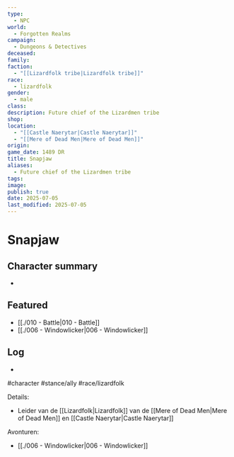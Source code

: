 ```yaml
---
type:
  - NPC
world:
  - Forgotten Realms
campaign:
  - Dungeons & Detectives
deceased: 
family: 
faction:
  - "[[Lizardfolk tribe|Lizardfolk tribe]]"
race:
  - lizardfolk
gender:
  - male
class: 
description: Future chief of the Lizardmen tribe
shop: 
location:
  - "[[Castle Naerytar|Castle Naerytar]]"
  - "[[Mere of Dead Men|Mere of Dead Men]]"
origin: 
game_date: 1489 DR
title: Snapjaw
aliases:
  - Future chief of the Lizardmen tribe
tags: 
image: 
publish: true
date: 2025-07-05
last_modified: 2025-07-05
---
```

# Snapjaw

## Character summary
* 

## Featured
- [[./010 - Battle|010 - Battle]]
- [[./006 - Windowlicker|006 - Windowlicker]]


## Log
* 
#character #stance/ally #race/lizardfolk 

Details:
- Leider van de [[Lizardfolk|Lizardfolk]] van de [[Mere of Dead Men|Mere of Dead Men]] en [[Castle Naerytar|Castle Naerytar]]

Avonturen:
- [[./006 - Windowlicker|006 - Windowlicker]]